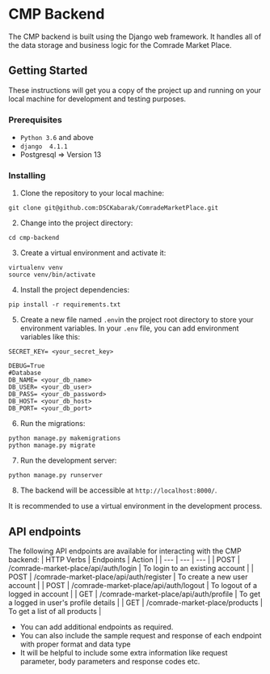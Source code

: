 # CMP Backend
The CMP backend is built using the Django web framework. It handles all of the data storage and business logic for the Comrade Market Place.
## Getting Started
These instructions will get you a copy of the project up and running on your local machine for development and testing purposes.
### Prerequisites
- `Python 3.6` and above
- `django  4.1.1`
- Postgresql => Version 13
### Installing
1. Clone the repository to your local machine:
```
git clone git@github.com:DSCKabarak/ComradeMarketPlace.git
```
2. Change into the project directory:
```
cd cmp-backend
```
3. Create a virtual environment and activate it:
```
virtualenv venv
source venv/bin/activate
```
4. Install the project dependencies:
```
pip install -r requirements.txt
```
5. Create a new file named `.env`in the project root directory to store your environment variables. In your `.env` file, you can add environment variables like this:
```
SECRET_KEY= <your_secret_key>

DEBUG=True
#Database
DB_NAME= <your_db_name>
DB_USER= <your_db_user>
DB_PASS= <your_db_password>
DB_HOST= <your_db_host>
DB_PORT= <your_db_port>
```
6. Run the migrations:
```
python manage.py makemigrations
python manage.py migrate
```
7. Run the development server:
```
python manage.py runserver
```
8. The backend will be accessible at `http://localhost:8000/`.

It is recommended to use a virtual environment in the development process.

## API endpoints
The following API endpoints are available for interacting with the CMP backend:
| HTTP Verbs | Endpoints | Action |
| --- | --- | --- |
| POST | /comrade-market-place/api/auth/login | To login to an existing account |
| POST | /comrade-market-place/api/auth/register | To create a new user account |
| POST | /comrade-market-place/api/auth/logout | To logout of a logged in account |
| GET | /comrade-market-place/api/auth/profile | To get a logged in user's profile details |
| GET | /comrade-market-place/products | To get a list of all products |

- You can add additional endpoints as required.
- You can also include the sample request and response of each endpoint with proper format and data type
- It will be helpful to include some extra information like request parameter, body parameters and response codes etc.
